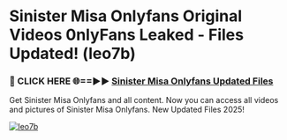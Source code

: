 # Sinister Misa Onlyfans Original Videos 0nlyFans Leaked - Files Updated! (leo7b)

<h3>🔴 CLICK HERE 🌐==►► <a href="https://tinyurl.com/ehrbuxhb" rel="nofollow">Sinister Misa Onlyfans Updated Files</a></h3>

Get Sinister Misa Onlyfans and all content. Now you can access all videos and pictures of Sinister Misa Onlyfans. New Updated Files 2025!

[![leo7b](https://i.imgur.com/lVYEuWS.gif)](https://tinyurl.com/ehrbuxhb)
